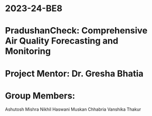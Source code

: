 # 2023-24-BE8
# PradushanCheck: Comprehensive Air Quality Forecasting and Monitoring


# Project Mentor: Dr. Gresha Bhatia 

# Group Members:
Ashutosh Mishra
Nikhil Haswani 
Muskan Chhabria 
Vanshika Thakur
